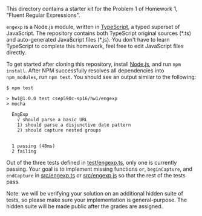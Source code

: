 This directory contains a starter kit for the Problem 1 of Homework 1, "Fluent Regular Expressions".

`engexp` is a Node.js module, written in [TypeScript](http://www.typescriptlang.org/), a typed
superset of JavaScript. The repository contains both TypeScript original sources (\*.ts)
and auto-generated JavaScript files (\*.js). You don't have to learn TypeScript to complete
this homework, feel free to edit JavaScript files directly.

To get started after cloning this repository, install [Node.js](https://nodejs.org),
and run `npm install`. After NPM successfully resolves all dependencies into `npm_modules`,
run `npm test`. You should see an output similar to the following:

```
$ npm test

> hw1@1.0.0 test csep590c-sp16/hw1/engexp
> mocha

  EngExp
    √ should parse a basic URL
    1) should parse a disjunctive date pattern
    2) should capture nested groups


  1 passing (48ms)
  2 failing
```

Out of the three tests defined in [test/engexp.ts](engexp/test/engexp.ts), only one is
currently passing. Your goal is to implement missing functions `or`, `beginCapture`, and `endCapture`
in [src/engexp.ts](engexp/src/engexp.ts) or [src/engexp.js](engexp/src/engexp.js)
so that the rest of the tests pass.

Note: we will be verifying your solution on an additional hidden suite of tests, so
please make sure your implementation is general-purpose.
The hidden suite will be made public after the grades are assigned.

